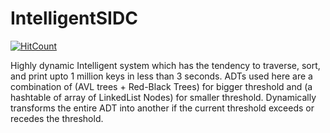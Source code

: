 # IntelligentSIDC
[![HitCount](http://hits.dwyl.com/{username}/{project}.svg)](http://hits.dwyl.com/{username}/{project})

Highly dynamic Intelligent system which has the tendency to traverse, sort, and print upto 1 million keys in less than 3 seconds. 
ADTs used here are a combination of (AVL trees + Red-Black Trees) for bigger threshold and (a hashtable of array of LinkedList Nodes) for smaller threshold. 
Dynamically transforms the entire ADT into another if the current threshold exceeds or recedes the threshold. 
